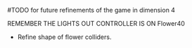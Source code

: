 #TODO for future refinements of the game in dimension 4

REMEMBER THE LIGHTS OUT CONTROLLER IS ON Flower40

 - Refine shape of flower colliders.
